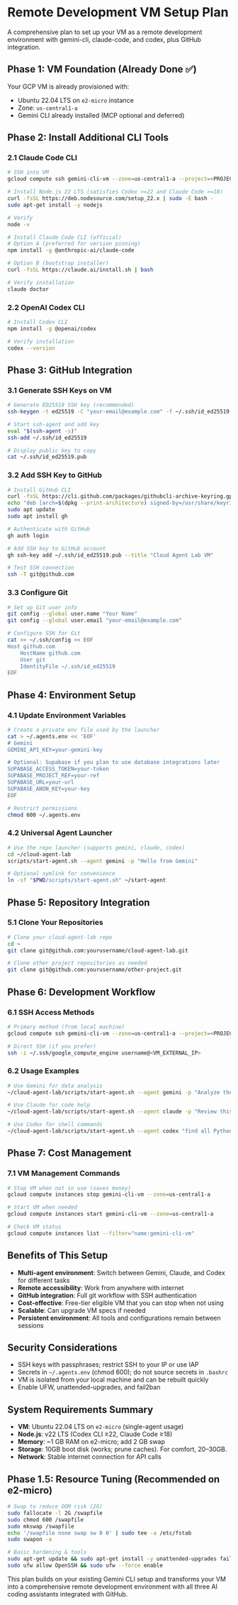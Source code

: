 # Remote Development VM Setup Plan

A comprehensive plan to set up your VM as a remote development environment with gemini-cli, claude-code, and codex, plus GitHub integration.

## **Phase 1: VM Foundation (Already Done ✅)**
Your GCP VM is already provisioned with:
- Ubuntu 22.04 LTS on `e2-micro` instance
- Zone: `us-central1-a`
- Gemini CLI already installed (MCP optional and deferred)

## **Phase 2: Install Additional CLI Tools**

### **2.1 Claude Code CLI**
```bash
# SSH into VM
gcloud compute ssh gemini-cli-vm --zone=us-central1-a --project=<PROJECT_ID>

# Install Node.js 22 LTS (satisfies Codex >=22 and Claude Code >=18)
curl -fsSL https://deb.nodesource.com/setup_22.x | sudo -E bash -
sudo apt-get install -y nodejs

# Verify
node -v

# Install Claude Code CLI (official)
# Option A (preferred for version pinning)
npm install -g @anthropic-ai/claude-code

# Option B (bootstrap installer)
curl -fsSL https://claude.ai/install.sh | bash

# Verify installation
claude doctor
```

### **2.2 OpenAI Codex CLI**
```bash
# Install Codex CLI
npm install -g @openai/codex

# Verify installation
codex --version
```

## **Phase 3: GitHub Integration**

### **3.1 Generate SSH Keys on VM**
```bash
# Generate ED25519 SSH key (recommended)
ssh-keygen -t ed25519 -C "your-email@example.com" -f ~/.ssh/id_ed25519

# Start ssh-agent and add key
eval "$(ssh-agent -s)"
ssh-add ~/.ssh/id_ed25519

# Display public key to copy
cat ~/.ssh/id_ed25519.pub
```

### **3.2 Add SSH Key to GitHub**
```bash
# Install GitHub CLI
curl -fsSL https://cli.github.com/packages/githubcli-archive-keyring.gpg | sudo dd of=/usr/share/keyrings/githubcli-archive-keyring.gpg
echo "deb [arch=$(dpkg --print-architecture) signed-by=/usr/share/keyrings/githubcli-archive-keyring.gpg] https://cli.github.com/packages stable main" | sudo tee /etc/apt/sources.list.d/github-cli.list > /dev/null
sudo apt update
sudo apt install gh

# Authenticate with GitHub
gh auth login

# Add SSH key to GitHub account
gh ssh-key add ~/.ssh/id_ed25519.pub --title "Cloud Agent Lab VM"

# Test SSH connection
ssh -T git@github.com
```

### **3.3 Configure Git**
```bash
# Set up Git user info
git config --global user.name "Your Name"
git config --global user.email "your-email@example.com"

# Configure SSH for Git
cat >> ~/.ssh/config << EOF
Host github.com
    HostName github.com
    User git
    IdentityFile ~/.ssh/id_ed25519
EOF
```

## **Phase 4: Environment Setup**

### **4.1 Update Environment Variables**
```bash
# Create a private env file used by the launcher
cat > ~/.agents.env << 'EOF'
# Gemini
GEMINI_API_KEY=your-gemini-key

# Optional: Supabase if you plan to use database integrations later
SUPABASE_ACCESS_TOKEN=your-token
SUPABASE_PROJECT_REF=your-ref
SUPABASE_URL=your-url
SUPABASE_ANON_KEY=your-key
EOF

# Restrict permissions
chmod 600 ~/.agents.env
```

### **4.2 Universal Agent Launcher**
```bash
# Use the repo launcher (supports gemini, claude, codex)
cd ~/cloud-agent-lab
scripts/start-agent.sh --agent gemini -p "Hello from Gemini"

# Optional symlink for convenience
ln -sf "$PWD/scripts/start-agent.sh" ~/start-agent
```



## **Phase 5: Repository Integration**

### **5.1 Clone Your Repositories**
```bash
# Clone your cloud-agent-lab repo
cd ~
git clone git@github.com:yourusername/cloud-agent-lab.git

# Clone other project repositories as needed
git clone git@github.com:yourusername/other-project.git
```

## **Phase 6: Development Workflow**

### **6.1 SSH Access Methods**
```bash
# Primary method (from local machine)
gcloud compute ssh gemini-cli-vm --zone=us-central1-a --project=<PROJECT_ID>

# Direct SSH (if you prefer)
ssh -i ~/.ssh/google_compute_engine username@<VM_EXTERNAL_IP>
```

### **6.2 Usage Examples**
```bash
# Use Gemini for data analysis
~/cloud-agent-lab/scripts/start-agent.sh --agent gemini -p "Analyze the database schema"

# Use Claude for code help
~/cloud-agent-lab/scripts/start-agent.sh --agent claude -p "Review this Python function for bugs"

# Use Codex for shell commands
~/cloud-agent-lab/scripts/start-agent.sh --agent codex "find all Python files modified in the last week"
```

## **Phase 7: Cost Management**

### **7.1 VM Management Commands**
```bash
# Stop VM when not in use (saves money)
gcloud compute instances stop gemini-cli-vm --zone=us-central1-a

# Start VM when needed
gcloud compute instances start gemini-cli-vm --zone=us-central1-a

# Check VM status
gcloud compute instances list --filter="name:gemini-cli-vm"
```

## **Benefits of This Setup**
- **Multi-agent environment**: Switch between Gemini, Claude, and Codex for different tasks
- **Remote accessibility**: Work from anywhere with internet
- **GitHub integration**: Full git workflow with SSH authentication
- **Cost-effective**: Free-tier eligible VM that you can stop when not using
- **Scalable**: Can upgrade VM specs if needed
- **Persistent environment**: All tools and configurations remain between sessions

## **Security Considerations**
- SSH keys with passphrases; restrict SSH to your IP or use IAP
- Secrets in `~/.agents.env` (chmod 600); do not source secrets in `.bashrc`
- VM is isolated from your local machine and can be rebuilt quickly
- Enable UFW, unattended-upgrades, and fail2ban

## **System Requirements Summary**
- **VM**: Ubuntu 22.04 LTS on `e2-micro` (single-agent usage)
- **Node.js**: v22 LTS (Codex CLI ≥22, Claude Code ≥18)
- **Memory**: ~1 GB RAM on e2-micro; add 2 GB swap
- **Storage**: 10GB boot disk (works; prune caches). For comfort, 20–30GB.
- **Network**: Stable internet connection for API calls

## **Phase 1.5: Resource Tuning (Recommended on e2-micro)**
```bash
# Swap to reduce OOM risk (2G)
sudo fallocate -l 2G /swapfile
sudo chmod 600 /swapfile
sudo mkswap /swapfile
echo '/swapfile none swap sw 0 0' | sudo tee -a /etc/fstab
sudo swapon -a

# Basic hardening & tools
sudo apt-get update && sudo apt-get install -y unattended-upgrades fail2ban htop tmux
sudo ufw allow OpenSSH && sudo ufw --force enable
```

This plan builds on your existing Gemini CLI setup and transforms your VM into a comprehensive remote development environment with all three AI coding assistants integrated with GitHub.
